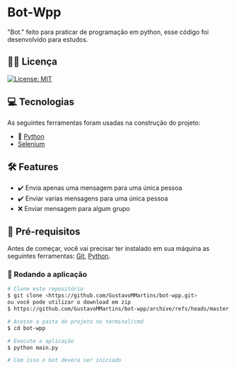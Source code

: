 # Bot-Wpp

"Bot." feito para praticar de programação em python, esse código foi desenvolvido para estudos.


## 👮‍♂️ Licença
[![License: MIT](https://img.shields.io/badge/License-MIT-yellow.svg)](https://opensource.org/licenses/MIT)

## 💻 Tecnologias
As seguintes ferramentas foram usadas na construção do projeto:

 - 🐍 [Python](https://www.python.org/)
 - [Selenium](https://www.selenium.dev/)


## 🛠️ Features

- ✔️ Envia apenas uma mensagem para uma única pessoa
- ✔️ Enviar varias mensagens para uma única pessoa
- ❌ Enviar mensagem para algum grupo

## 	🚨 Pré-requisitos

Antes de começar, você vai precisar ter instalado em sua máquina as seguintes ferramentas:
[Git](https://git-scm.com), [Python](https://www.python.org/).

### 🎲 Rodando a aplicação

```bash
# Clone este repositório
$ git clone <https://github.com/GustavoMMartins/bot-wpp.git>
ou você pode utilizar o download em zip
$ https://github.com/GustavoMMartins/bot-wpp/archive/refs/heads/master.zip

# Acesse a pasta do projeto no terminal/cmd
$ cd bot-wpp

# Execute a aplicação
$ python main.py

# Com isso o bot devera ser iniciado
```